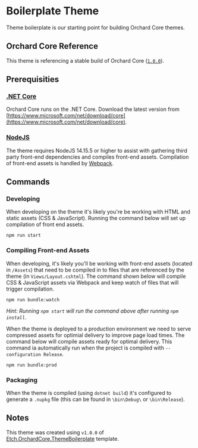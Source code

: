 # Boilerplate Theme

Theme boilerplate is our starting point for building Orchard Core themes.

## Orchard Core Reference

This theme is referencing a stable build of Orchard Core ([`1.0.0`](https://www.nuget.org/packages/OrchardCore.Theme.Targets/1.0.0)).

## Prerequisities

### [.NET Core](https://docs.microsoft.com/en-us/dotnet/core/)

Orchard Core runs on the .NET Core. Download the latest version from [https://www.microsoft.com/net/download/core](https://www.microsoft.com/net/download/core).

### [NodeJS](https://nodejs.org/en/)

The theme requires NodeJS 14.15.5 or higher to assist with gathering third party front-end dependencies and compiles front-end assets. Compilation of front-end assets is handled by [Webpack](https://webpack.js.org/).

## Commands

### Developing

When developing on the theme it's likely you're be working with HTML and static assets (CSS & JavaScript). Running the command below will set up compilation of front end assets.

    npm run start

### Compiling Front-end Assets

When developing, it's likely you'll be working with front-end assets (located in `/Assets`) that need to be compiled in to files that are referenced by the theme (in `Views/Layout.cshtml`). The command shown below will compile CSS & JavaScript assets via Webpack and keep watch of files that will trigger compilation.

    npm run bundle:watch

_Hint: Running `npm start` will run the command above after running `npm install`._

When the theme is deployed to a production environment we need to serve compressed assets for optimial delivery to improve page load times. The command below will compile assets ready for optimal delivery. This command ia automatically run when the project is compiled with `--configuration Release`.

    npm run bundle:prod

### Packaging

When the theme is compiled (using `dotnet build`) it's configured to generate a `.nupkg` file (this can be found in `\bin\Debug\` or `\bin\Release`).

## Notes

This theme was created using `v1.0.0` of [Etch.OrchardCore.ThemeBoilerplate](https://github.com/EtchUK/Etch.OrchardCore.ThemeBoilerplate) template.
